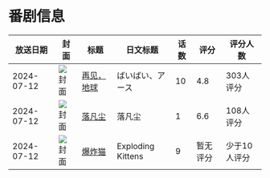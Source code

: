 # 番剧信息

|放送日期|封面|标题|日文标题|话数|评分|评分人数|
|---|---|---|---|---|---|---|
|2024-07-12|![封面](https://lain.bgm.tv/pic/cover/c/0d/8a/408195_I91PZ.jpg)|[再见，地球](https://bangumi.tv/subject/408195)|ばいばい、アース|10|4.8|303人评分|
|2024-07-12|![封面](https://lain.bgm.tv/pic/cover/c/c9/31/446288_xPjqY.jpg)|[落凡尘](https://bangumi.tv/subject/446288)|落凡尘|1|6.6|108人评分|
|2024-07-12|![封面](https://lain.bgm.tv/pic/cover/c/24/8a/493926_Y871h.jpg)|[爆炸猫](https://bangumi.tv/subject/493926)|Exploding Kittens|9|暂无评分|少于10人评分|
